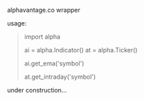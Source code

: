 alphavantage.co wrapper

usage:

>import alpha
>
>ai = alpha.Indicator()
>at = alpha.Ticker()
>
>ai.get_ema('symbol')
>
>at.get_intraday('symbol')
>


under construction...
